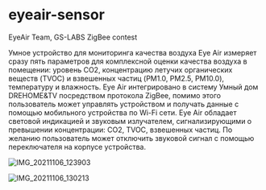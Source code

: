 # eyeair-sensor
EyeAir Team, GS-LABS ZigBee contest 

Умное устройство для мониторинга качества воздуха Eye Air измеряет сразу пять параметров для комплексной оценки качества воздуха в помещении: уровень СО2, концентрацию летучих органических веществ (TVOC) и взвешенных частиц (PM1.0, PM2.5, PM10.0), температуру и влажность. Eye Air интегрировано в систему Умный дом DREHOME&TV посредством протокола ZigBee, помимо этого пользователь может управлять устройством и получать данные с помощью мобильного устройства по Wi-Fi сети. Eye Air обладает световой индикацией и звуковым излучателем, сигнализирующими о превышении концентрации: СО2, TVOC, взвешенных частиц. По желанию пользователь может отключить звуковой сигнал с помощью переключателя на корпусе устройства.

![IMG_20211106_123903](https://user-images.githubusercontent.com/92623193/140651821-3ed7367c-fe7a-48ab-aa7f-7db5e20de1ef.jpg)

![IMG_20211106_130213](https://user-images.githubusercontent.com/92623193/140651866-9637e5a9-12fa-4a08-bd97-6ab55a3e1963.jpg)
